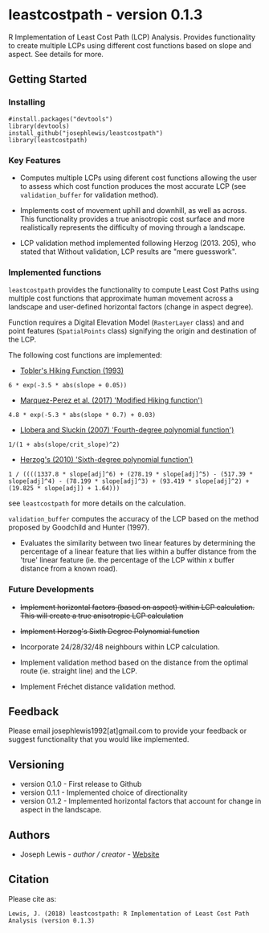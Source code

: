 leastcostpath - version 0.1.3
=============================

R Implementation of Least Cost Path (LCP) Analysis. Provides functionality to create multiple LCPs using different cost functions based on slope and aspect. See details for more.

Getting Started
---------------

### Installing

    #install.packages("devtools")
    library(devtools)
    install_github("josephlewis/leastcostpath")
    library(leastcostpath)

### Key Features

-   Computes multiple LCPs using diferent cost functions allowing the user to assess which cost function produces the most accurate LCP (see `validation_buffer` for validation method).

-   Implements cost of movement uphill and downhill, as well as across. This functionality provides a true anisotropic cost surface and more realistically represents the difficulty of moving through a landscape.

-   LCP validation method implemented following Herzog (2013. 205), who stated that Without validation, LCP results are "mere guesswork".

### Implemented functions

`leastcostpath` provides the functionality to compute Least Cost Paths using multiple cost functions that approximate human movement across a landscape and user-defined horizontal factors (change in aspect degree).

Function requires a Digital Elevation Model (`RasterLayer` class) and and point features (`SpatialPoints` class) signifying the origin and destination of the LCP.

The following cost functions are implemented:

-   [Tobler's Hiking Function (1993)](http://escholarship.org/uc/item/05r820mz)

`6 * exp(-3.5 * abs(slope + 0.05))`

-   [Marquez-Perez et al. (2017) 'Modified Hiking function')](https://www.tandfonline.com/doi/abs/10.1080/00167223.2017.1316212)

`4.8 * exp(-5.3 * abs(slope * 0.7) + 0.03)`

-   [Llobera and Sluckin (2007) 'Fourth-degree polynomial function')](https://www.ncbi.nlm.nih.gov/pubmed/17892887)

`1/(1 + abs(slope/crit_slope)^2)`

-   [Herzog's (2010) 'Sixth-degree polynomial function')](https://publikationen.uni-tuebingen.de/xmlui/bitstream/handle/10900/60793/59_Herzog_CAA_2010.pdf?sequence=2)

`1 / ((((1337.8 * slope[adj]^6) + (278.19 * slope[adj]^5) - (517.39 * slope[adj]^4) - (78.199 * slope[adj]^3) + (93.419 * slope[adj]^2) + (19.825 * slope[adj]) + 1.64)))`

see `leastcostpath` for more details on the calculation.

`validation_buffer` computes the accuracy of the LCP based on the method proposed by Goodchild and Hunter (1997).

-   Evaluates the similarity between two linear features by determining the percentage of a linear feature that lies within a buffer distance from the 'true' linear feature (ie. the percentage of the LCP within x buffer distance from a known road).

### Future Developments

-   ~~Implement horizontal factors (based on aspect) within LCP calculation. This will create a true anisotropic LCP calculation~~

-   ~~Implement Herzog's Sixth Degree Polynomial function~~

-   Incorporate 24/28/32/48 neighbours within LCP calculation.

-   Implement validation method based on the distance from the optimal route (ie. straight line) and the LCP.

-   Implement Fréchet distance validation method.

Feedback
--------

Please email josephlewis1992\[at\]gmail.com to provide your feedback or suggest functionality that you would like implemented.

Versioning
----------

-   version 0.1.0 - First release to Github
-   version 0.1.1 - Implemented choice of directionality
-   version 0.1.2 - Implemented horizontal factors that account for change in aspect in the landscape.

Authors
-------

-   Joseph Lewis - *author / creator* - [Website](https://josephlewis.github.io)

Citation
--------

Please cite as:

    Lewis, J. (2018) leastcostpath: R Implementation of Least Cost Path Analysis (version 0.1.3)
